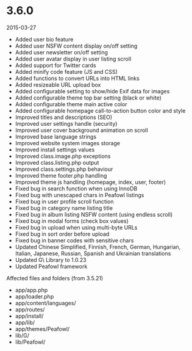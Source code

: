 # 3.6.0

2015-03-27

- Added user bio feature
- Added user NSFW content display on/off setting
- Added user newsletter on/off setting
- Added user avatar display in user listing scroll
- Added support for Twitter cards
- Added minify code feature (JS and CSS)
- Added functions to convert URLs into HTML links
- Added resizeable URL upload box
- Added configurable setting to show/hide Exif data for images
- Added configurable theme top bar setting (black or white)
- Added configurable theme main active color
- Added configurable homepage call-to-action button color and style
- Improved titles and descriptions (SEO)
- Improved user settings handle (security)
- Improved user cover background animation on scroll
- Improved base language strings
- Improved website system images storage
- Improved install settings values
- Improved class.image.php exceptions
- Improved class.listing.php output
- Improved class.settings.php behaviour
- Improved theme footer.php handling
- Improved theme js handling (homepage, index, user, footer)
- Fixed bug in search function when using InnoDB
- Fixed bug with unescaped chars in Peafowl listings
- Fixed bug in user profile scroll function
- Fixed bug in category name listing title
- Fixed bug in album listing NSFW content (using endless scroll)
- Fixed bug in modal forms (check box values)
- Fixed bug in upload when using multi-byte URLs
- Fixed bug in sort order before upload
- Fixed bug in banner codes with sensitive chars
- Updated Chinese Simplified, Finnish, French, German, Hungarian, Italian, Japanese, Russian, Spanish and Ukrainian translations
- Updated G\ Library to 1.0.23
- Updated Peafowl framework

Affected files and folders (from 3.5.21)

- app/app.php
- app/loader.php
- app/content/languages/
- app/routes/
- app/install/
- app/lib/
- app/themes/Peafowl/
- lib/G/
- lib/Peafowl/
